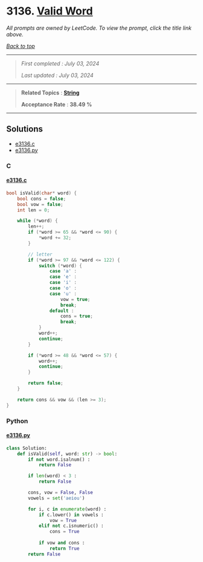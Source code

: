 # 3136. [Valid Word](<https://leetcode.com/problems/valid-word>)

*All prompts are owned by LeetCode. To view the prompt, click the title link above.*

*[Back to top](<../README.md>)*

------

> *First completed : July 03, 2024*
>
> *Last updated : July 03, 2024*

------

> **Related Topics** : **[String](<by_topic/String.md>)**
>
> **Acceptance Rate** : **38.49 %**

------

## Solutions

- [e3136.c](<../my-submissions/e3136.c>)
- [e3136.py](<../my-submissions/e3136.py>)
### C
#### [e3136.c](<../my-submissions/e3136.c>)
```C
bool isValid(char* word) {
    bool cons = false;
    bool vow = false;
    int len = 0;

    while (*word) {
        len++;
        if (*word >= 65 && *word <= 90) {
            *word += 32;
        }

        // letter
        if (*word >= 97 && *word <= 122) {
            switch (*word) {
                case 'a' :
                case 'e' :
                case 'i' :
                case 'o' :
                case 'u' :
                    vow = true;
                    break;
                default :
                    cons = true;
                    break;
            }
            word++;
            continue;
        }

        if (*word >= 48 && *word <= 57) {
            word++;
            continue;
        }

        return false;
    }

    return cons && vow && (len >= 3);
}
```

### Python
#### [e3136.py](<../my-submissions/e3136.py>)
```Python
class Solution:
    def isValid(self, word: str) -> bool:
        if not word.isalnum() :
            return False

        if len(word) < 3 :
            return False

        cons, vow = False, False
        vowels = set('aeiou')

        for i, c in enumerate(word) :
            if c.lower() in vowels :
                vow = True
            elif not c.isnumeric() :
                cons = True
            
            if vow and cons :
                return True
        return False
```

